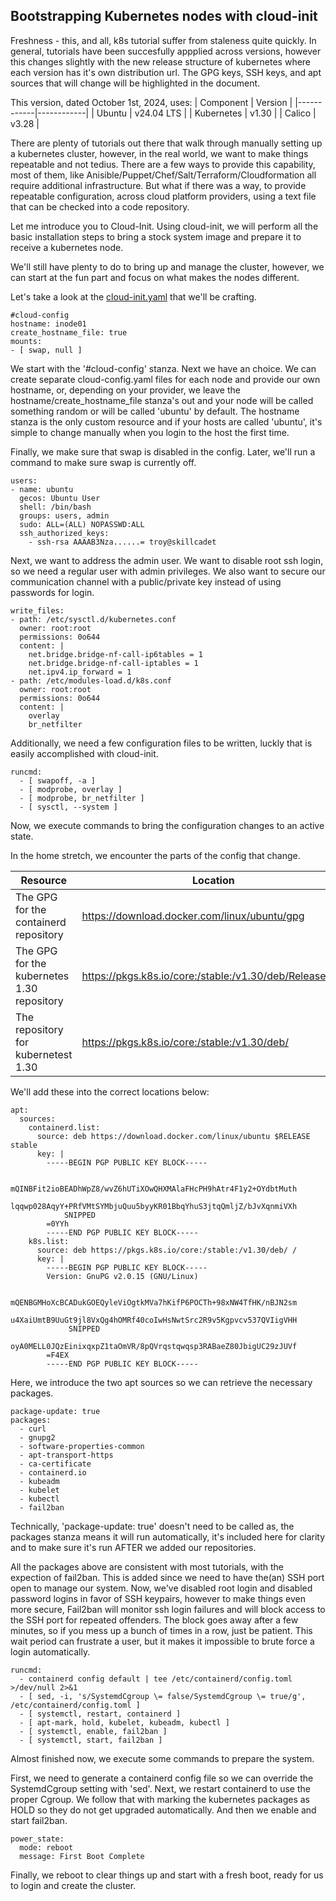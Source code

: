 ## Bootstrapping Kubernetes nodes with cloud-init

Freshness - this, and all, k8s tutorial suffer from staleness quite quickly. In general, tutorials have been succesfully appplied across versions, however this changes slightly with the new release structure of kubernetes where each version has it's own distribution url.  The GPG keys, SSH keys, and apt sources that will change will be highlighted in the document.

This version, dated October 1st, 2024, uses:
| Component  | Version    |
|------------|------------|
| Ubuntu     | v24.04 LTS |
| Kubernetes | v1.30      |
| Calico     | v3.28      |

There are plenty of tutorials out there that walk through manually setting up a kubernetes cluster, however, in the real world, we want to make things repeatable and not tedius. There are a few ways to provide this capability, most of them, like Anisible/Puppet/Chef/Salt/Terraform/Cloudformation all require additional infrastructure.  But what if there was a way, to provide repeatable configuration, across cloud platform providers, using a text file that can be checked into a code repository.

Let me introduce you to Cloud-Init.  Using cloud-init, we will perform all the basic installation steps to bring a stock system image and prepare it to receive a kubernetes node.

We'll still have plenty to do to bring up and manage the cluster, however, we can start at the fun part and focus on what makes the nodes different.

Let's take a look at the [cloud-init.yaml](./src/k8s/cloud-init.yaml) that we'll be crafting.

```
#cloud-config
hostname: inode01
create_hostname_file: true
mounts:
- [ swap, null ]
```

We start with the '#cloud-config' stanza.  Next we have an choice. We can create separate cloud-config.yaml files for each node and provide our own hostname, or, depending on your provider, we leave the hostname/create_hostname_file stanza's out and your node will be called something random or will be called 'ubuntu' by default.  The hostname stanza is the only custom resource and if your hosts are called 'ubuntu', it's simple to change manually when you login to the host the first time.

Finally, we make sure that swap is disabled in the config. Later, we'll run a command to make sure swap is currently off.

```
users:
- name: ubuntu
  gecos: Ubuntu User
  shell: /bin/bash
  groups: users, admin
  sudo: ALL=(ALL) NOPASSWD:ALL
  ssh_authorized_keys:
    - ssh-rsa AAAAB3Nza......= troy@skillcadet
```

Next, we want to address the admin user. We want to disable root ssh login, so we need a regular user with admin privileges. We also want to secure our communication channel with a public/private key instead of using passwords for login. 

```
write_files:
- path: /etc/sysctl.d/kubernetes.conf
  owner: root:root
  permissions: 0o644
  content: |
    net.bridge.bridge-nf-call-ip6tables = 1
    net.bridge.bridge-nf-call-iptables = 1
    net.ipv4.ip_forward = 1
- path: /etc/modules-load.d/k8s.conf
  owner: root:root
  permissions: 0o644
  content: |
    overlay
    br_netfilter
```

Additionally, we need a few configuration files to be written, luckly that is easily accomplished with cloud-init.

```
runcmd:
  - [ swapoff, -a ]
  - [ modprobe, overlay ]
  - [ modprobe, br_netfilter ]
  - [ sysctl, --system ]
```

Now, we execute commands to bring the configuration changes to an active state.

In the home stretch, we encounter the parts of the config that change.

| Resource                                   | Location                                                |
|--------------------------------------------|---------------------------------------------------------|
| The GPG for the containerd repository      | https://download.docker.com/linux/ubuntu/gpg            |
| The GPG for the kubernetes 1.30 repository | https://pkgs.k8s.io/core:/stable:/v1.30/deb/Release.key |
| The repository for kubernetest 1.30        | https://pkgs.k8s.io/core:/stable:/v1.30/deb/            |

We'll add these into the correct locations below:

```
apt:
  sources:
    containerd.list:
      source: deb https://download.docker.com/linux/ubuntu $RELEASE stable
      key: |
        -----BEGIN PGP PUBLIC KEY BLOCK-----

        mQINBFit2ioBEADhWpZ8/wvZ6hUTiXOwQHXMAlaFHcPH9hAtr4F1y2+OYdbtMuth
        lqqwp028AqyY+PRfVMtSYMbjuQuu5byyKR01BbqYhuS3jtqQmljZ/bJvXqnmiVXh
            SNIPPED
        =0YYh
        -----END PGP PUBLIC KEY BLOCK-----
    k8s.list:
      source: deb https://pkgs.k8s.io/core:/stable:/v1.30/deb/ /
      key: |
        -----BEGIN PGP PUBLIC KEY BLOCK-----
        Version: GnuPG v2.0.15 (GNU/Linux)

        mQENBGMHoXcBCADukGOEQyleViOgtkMVa7hKifP6POCTh+98xNW4TfHK/nBJN2sm
        u4XaiUmtB9UuGt9jl8VxQg4hOMRf40coIwHsNwtSrc2R9v5Kgpvcv537QVIigVHH
             SNIPPED
        oyA0MELL0JQzEinixqxpZ1taOmVR/8pQVrqstqwqsp3RABaeZ80JbigUC29zJUVf
        =F4EX
        -----END PGP PUBLIC KEY BLOCK-----
```

Here, we introduce the two apt sources so we can retrieve the necessary packages.

```
package-update: true
packages:
  - curl
  - gnupg2
  - software-properties-common
  - apt-transport-https
  - ca-certificate
  - containerd.io
  - kubeadm
  - kubelet
  - kubectl
  - fail2ban
```

Technically, 'package-update: true' doesn't need to be called as, the packages stanza means it will run automatically, it's included here for clarity and to make sure it's run AFTER we added our repositories.

All the packages above are consistent with most tutorials, with the expection of fail2ban. This is added since we need to have the(an) SSH port open to manage our system.  Now, we've disabled root login and disabled password logins in favor of SSH keypairs, however to make things even more secure, Fail2ban will monitor ssh login failures and will block access to the SSH port for repeated offenders. The block goes away after a few minutes, so if you mess up a bunch of times in a row, just be patient. This wait period can frustrate a user, but it makes it impossible to brute force a login automatically.


```
runcmd:
  - containerd config default | tee /etc/containerd/config.toml >/dev/null 2>&1
  - [ sed, -i, 's/SystemdCgroup \= false/SystemdCgroup \= true/g', /etc/containerd/config.toml ]
  - [ systemctl, restart, containerd ]
  - [ apt-mark, hold, kubelet, kubeadm, kubectl ]
  - [ systemctl, enable, fail2ban ]
  - [ systemctl, start, fail2ban ]
```

Almost finished now, we execute some commands to prepare the system.

First, we need to generate a containerd config file so we can override the SystemdCgroup setting with 'sed'.
Next, we restart containerd to use the proper Cgroup.  We follow that with marking the kubernetes packages as HOLD so they do not get upgraded automatically. And then we enable and start fail2ban.

```
power_state:
  mode: reboot
  message: First Boot Complete
```

Finally, we reboot to clear things up and start with a fresh boot, ready for us to login and create the cluster.
